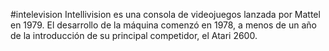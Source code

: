 #intelevision
Intellivision es una consola de videojuegos lanzada por Mattel en 1979. El desarrollo de la máquina comenzó en 1978, a menos de un año de la introducción de su principal competidor, el Atari 2600. 